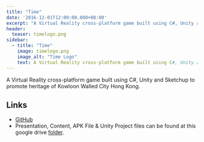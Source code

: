 ```yaml
---
title: "Time"
date: '2016-12-01T12:00:00.000+08:00'
excerpt: "A Virtual Reality cross-platform game built using C#, Unity and Sketchup to promote heritage of Kowloon Walled City Hong Kong."
header:
  teaser: timelogo.png
sidebar:
  - title: "Time"
    image: timelogo.png
    image_alt: "Time Logo"
    text: A Virtual Reality cross-platform game built using C#, Unity and Sketchup to promote heritage of Kowloon Walled City Hong Kong.
---
```


A Virtual Reality cross-platform game built using C#, Unity and Sketchup to promote heritage of Kowloon Walled City Hong Kong.

## Links
* [GitHub](https://github.com/WaqasAliAbbasi/Time)
* Presentation, Content, APK File & Unity Project files can be found at this google drive [folder](https://drive.google.com/drive/folders/0B_iGkFggW1yGWnlzajE0LWNhdlU).
